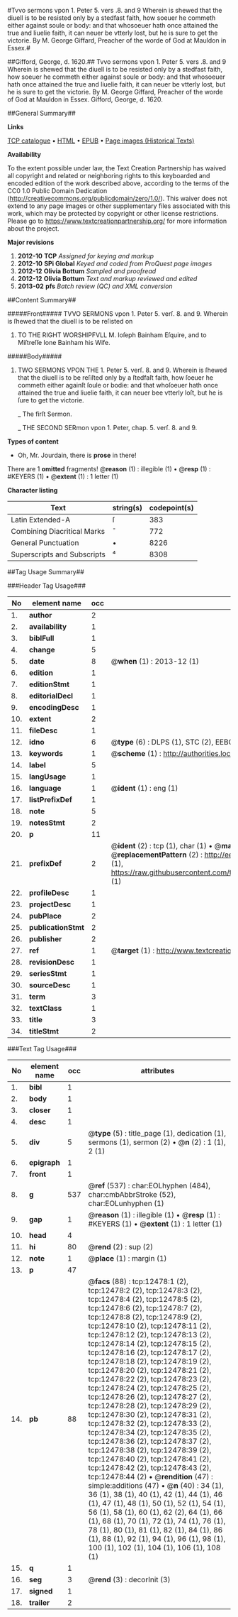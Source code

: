 #Tvvo sermons vpon 1. Peter 5. vers .8. and 9 Wherein is shewed that the diuell is to be resisted only by a stedfast faith, how soeuer he commeth either against soule or body: and that whosoeuer hath once attained the true and liuelie faith, it can neuer be vtterly lost, but he is sure to get the victorie. By M. George Giffard, Preacher of the worde of God at Mauldon in Essex.#

##Gifford, George, d. 1620.##
Tvvo sermons vpon 1. Peter 5. vers .8. and 9 Wherein is shewed that the diuell is to be resisted only by a stedfast faith, how soeuer he commeth either against soule or body: and that whosoeuer hath once attained the true and liuelie faith, it can neuer be vtterly lost, but he is sure to get the victorie. By M. George Giffard, Preacher of the worde of God at Mauldon in Essex.
Gifford, George, d. 1620.

##General Summary##

**Links**

[TCP catalogue](http://www.ota.ox.ac.uk/tcp/)  • 
[HTML](http://tei.it.ox.ac.uk/tcp/Texts-HTML/free/A01/A01739.html)  • 
[EPUB](http://tei.it.ox.ac.uk/tcp/Texts-EPUB/free/A01/A01739.epub) • 
[Page images (Historical Texts)](https://historicaltexts.jisc.ac.uk/eebo-99847443e)

**Availability**

To the extent possible under law, the Text Creation Partnership has waived all copyright and related or neighboring rights to this keyboarded and encoded edition of the work described above, according to the terms of the CC0 1.0 Public Domain Dedication (http://creativecommons.org/publicdomain/zero/1.0/). This waiver does not extend to any page images or other supplementary files associated with this work, which may be protected by copyright or other license restrictions. Please go to https://www.textcreationpartnership.org/ for more information about the project.

**Major revisions**

1. __2012-10__ __TCP__ *Assigned for keying and markup*
1. __2012-10__ __SPi Global__ *Keyed and coded from ProQuest page images*
1. __2012-12__ __Olivia Bottum__ *Sampled and proofread*
1. __2012-12__ __Olivia Bottum__ *Text and markup reviewed and edited*
1. __2013-02__ __pfs__ *Batch review (QC) and XML conversion*

##Content Summary##

#####Front#####
TVVO SERMONS vpon 1. Peter 5. verſ. 8. and 9. Wherein is ſhewed that the diuell is to be reſisted on
1. TO THE RIGHT WORSHIPFVLL M. Ioſeph Bainham Eſquire, and to Miſtreſſe Ione Bainham his Wife.

#####Body#####

1. TWO SERMONS VPON THE 1. Peter 5. verſ. 8. and 9. Wherein is ſhewed that the diuell is to be reſiſted only by a ſtedfaſt faith, how ſoeuer he commeth either againſt ſoule or bodie: and that whoſoeuer hath once attained the true and liuelie faith, it can neuer bee vtterly loſt, but he is ſure to get the victorie.

    _ The firſt Sermon.

    _ THE SECOND SERmon vpon 1. Peter, chap. 5. verſ. 8. and 9.

**Types of content**

  * Oh, Mr. Jourdain, there is **prose** in there!

There are 1 **omitted** fragments! 
 @__reason__ (1) : illegible (1)  •  @__resp__ (1) : #KEYERS (1)  •  @__extent__ (1) : 1 letter (1)

**Character listing**


|Text|string(s)|codepoint(s)|
|---|---|---|
|Latin Extended-A|ſ|383|
|Combining             Diacritical Marks|̄|772|
|General Punctuation|•|8226|
|Superscripts             and Subscripts|⁴|8308|

##Tag Usage Summary##

###Header Tag Usage###

|No|element name|occ|attributes|
|---|---|---|---|
|1.|__author__|2||
|2.|__availability__|1||
|3.|__biblFull__|1||
|4.|__change__|5||
|5.|__date__|8| @__when__ (1) : 2013-12 (1)|
|6.|__edition__|1||
|7.|__editionStmt__|1||
|8.|__editorialDecl__|1||
|9.|__encodingDesc__|1||
|10.|__extent__|2||
|11.|__fileDesc__|1||
|12.|__idno__|6| @__type__ (6) : DLPS (1), STC (2), EEBO-CITATION (1), PROQUEST (1), VID (1)|
|13.|__keywords__|1| @__scheme__ (1) : http://authorities.loc.gov/ (1)|
|14.|__label__|5||
|15.|__langUsage__|1||
|16.|__language__|1| @__ident__ (1) : eng (1)|
|17.|__listPrefixDef__|1||
|18.|__note__|5||
|19.|__notesStmt__|2||
|20.|__p__|11||
|21.|__prefixDef__|2| @__ident__ (2) : tcp (1), char (1)  •  @__matchPattern__ (2) : ([0-9\-]+):([0-9IVX]+) (1), (.+) (1)  •  @__replacementPattern__ (2) : http://eebo.chadwyck.com/downloadtiff?vid=$1&page=$2 (1), https://raw.githubusercontent.com/textcreationpartnership/Texts/master/tcpchars.xml#$1 (1)|
|22.|__profileDesc__|1||
|23.|__projectDesc__|1||
|24.|__pubPlace__|2||
|25.|__publicationStmt__|2||
|26.|__publisher__|2||
|27.|__ref__|1| @__target__ (1) : http://www.textcreationpartnership.org/docs/. (1)|
|28.|__revisionDesc__|1||
|29.|__seriesStmt__|1||
|30.|__sourceDesc__|1||
|31.|__term__|3||
|32.|__textClass__|1||
|33.|__title__|3||
|34.|__titleStmt__|2||


###Text Tag Usage###

|No|element name|occ|attributes|
|---|---|---|---|
|1.|__bibl__|1||
|2.|__body__|1||
|3.|__closer__|1||
|4.|__desc__|1||
|5.|__div__|5| @__type__ (5) : title_page (1), dedication (1), sermons (1), sermon (2)  •  @__n__ (2) : 1 (1), 2 (1)|
|6.|__epigraph__|1||
|7.|__front__|1||
|8.|__g__|537| @__ref__ (537) : char:EOLhyphen (484), char:cmbAbbrStroke (52), char:EOLunhyphen (1)|
|9.|__gap__|1| @__reason__ (1) : illegible (1)  •  @__resp__ (1) : #KEYERS (1)  •  @__extent__ (1) : 1 letter (1)|
|10.|__head__|4||
|11.|__hi__|80| @__rend__ (2) : sup (2)|
|12.|__note__|1| @__place__ (1) : margin (1)|
|13.|__p__|47||
|14.|__pb__|88| @__facs__ (88) : tcp:12478:1 (2), tcp:12478:2 (2), tcp:12478:3 (2), tcp:12478:4 (2), tcp:12478:5 (2), tcp:12478:6 (2), tcp:12478:7 (2), tcp:12478:8 (2), tcp:12478:9 (2), tcp:12478:10 (2), tcp:12478:11 (2), tcp:12478:12 (2), tcp:12478:13 (2), tcp:12478:14 (2), tcp:12478:15 (2), tcp:12478:16 (2), tcp:12478:17 (2), tcp:12478:18 (2), tcp:12478:19 (2), tcp:12478:20 (2), tcp:12478:21 (2), tcp:12478:22 (2), tcp:12478:23 (2), tcp:12478:24 (2), tcp:12478:25 (2), tcp:12478:26 (2), tcp:12478:27 (2), tcp:12478:28 (2), tcp:12478:29 (2), tcp:12478:30 (2), tcp:12478:31 (2), tcp:12478:32 (2), tcp:12478:33 (2), tcp:12478:34 (2), tcp:12478:35 (2), tcp:12478:36 (2), tcp:12478:37 (2), tcp:12478:38 (2), tcp:12478:39 (2), tcp:12478:40 (2), tcp:12478:41 (2), tcp:12478:42 (2), tcp:12478:43 (2), tcp:12478:44 (2)  •  @__rendition__ (47) : simple:additions (47)  •  @__n__ (40) : 34 (1), 36 (1), 38 (1), 40 (1), 42 (1), 44 (1), 46 (1), 47 (1), 48 (1), 50 (1), 52 (1), 54 (1), 56 (1), 58 (1), 60 (1), 62 (2), 64 (1), 66 (1), 68 (1), 70 (1), 72 (1), 74 (1), 76 (1), 78 (1), 80 (1), 81 (1), 82 (1), 84 (1), 86 (1), 88 (1), 92 (1), 94 (1), 96 (1), 98 (1), 100 (1), 102 (1), 104 (1), 106 (1), 108 (1)|
|15.|__q__|1||
|16.|__seg__|3| @__rend__ (3) : decorInit (3)|
|17.|__signed__|1||
|18.|__trailer__|2||
